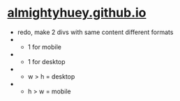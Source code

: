 # [almightyhuey.github.io](https://almightyhuey.github.io)
* redo, make 2 divs with same content different formats
* * 1 for mobile
* * 1 for desktop
* * w > h = desktop
* * h > w = mobile
